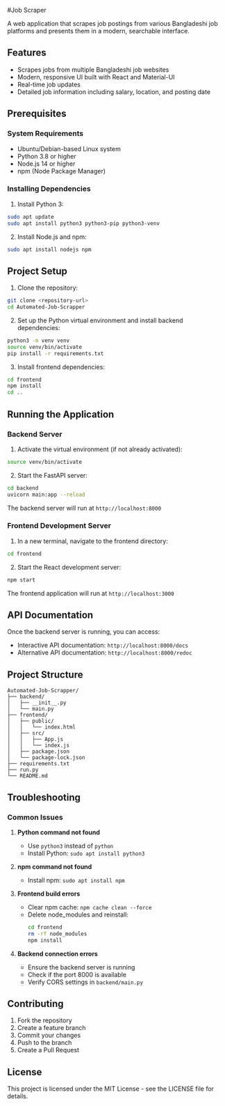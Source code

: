 #Job Scraper

A web application that scrapes job postings from various Bangladeshi job platforms and presents them in a modern, searchable interface.

## Features

- Scrapes jobs from multiple Bangladeshi job websites
- Modern, responsive UI built with React and Material-UI
- Real-time job updates
- Detailed job information including salary, location, and posting date

## Prerequisites

### System Requirements
- Ubuntu/Debian-based Linux system
- Python 3.8 or higher
- Node.js 14 or higher
- npm (Node Package Manager)

### Installing Dependencies

1. Install Python 3:
```bash
sudo apt update
sudo apt install python3 python3-pip python3-venv
```

2. Install Node.js and npm:
```bash
sudo apt install nodejs npm
```

## Project Setup

1. Clone the repository:
```bash
git clone <repository-url>
cd Automated-Job-Scrapper
```

2. Set up the Python virtual environment and install backend dependencies:
```bash
python3 -m venv venv
source venv/bin/activate
pip install -r requirements.txt
```

3. Install frontend dependencies:
```bash
cd frontend
npm install
cd ..
```

## Running the Application

### Backend Server

1. Activate the virtual environment (if not already activated):
```bash
source venv/bin/activate
```

2. Start the FastAPI server:
```bash
cd backend
uvicorn main:app --reload
```
The backend server will run at `http://localhost:8000`

### Frontend Development Server

1. In a new terminal, navigate to the frontend directory:
```bash
cd frontend
```

2. Start the React development server:
```bash
npm start
```
The frontend application will run at `http://localhost:3000`

## API Documentation

Once the backend server is running, you can access:
- Interactive API documentation: `http://localhost:8000/docs`
- Alternative API documentation: `http://localhost:8000/redoc`

## Project Structure

```
Automated-Job-Scrapper/
├── backend/
│   ├── __init__.py
│   └── main.py
├── frontend/
│   ├── public/
│   │   └── index.html
│   ├── src/
│   │   ├── App.js
│   │   └── index.js
│   ├── package.json
│   └── package-lock.json
├── requirements.txt
├── run.py
└── README.md
```

## Troubleshooting

### Common Issues

1. **Python command not found**
   - Use `python3` instead of `python`
   - Install Python: `sudo apt install python3`

2. **npm command not found**
   - Install npm: `sudo apt install npm`

3. **Frontend build errors**
   - Clear npm cache: `npm cache clean --force`
   - Delete node_modules and reinstall:
     ```bash
     cd frontend
     rm -rf node_modules
     npm install
     ```

4. **Backend connection errors**
   - Ensure the backend server is running
   - Check if the port 8000 is available
   - Verify CORS settings in `backend/main.py`

## Contributing

1. Fork the repository
2. Create a feature branch
3. Commit your changes
4. Push to the branch
5. Create a Pull Request

## License

This project is licensed under the MIT License - see the LICENSE file for details.
